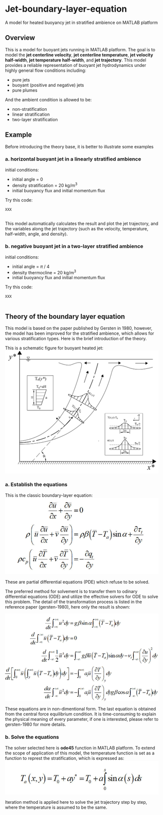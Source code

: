 # Jet-boundary-layer-equation
A model for heated buoyancy jet in stratified ambience on MATLAB platform

## Overview
This is a model for buoyant jets running in MATLAB platform. The goal is to model the **jet centerline velocity**, **jet centerline temperature**, **jet velocity half-width**, **jet temperature half-width**, and **jet trajectory**. This model provides a reliable representation of buoyant jet hydrodynamics under highly general flow conditions including:
- pure jets
- buoyant (positive and negative) jets
- pure plumes

And the ambient condition is allowed to be:
- non-stratification
- linear stratification
- two-layer stratification

## Example
Before introducing the theory base, it is better to illustrate some examples


### a. horizontal buoyant jet in a linearly stratified ambience

initial conditions:
- initial angle = 0
- density stratification = 20 kg/m<sup>3
- initial buoyancy flux and initial momentum flux

Try this code:
```
XXX


```
This model automatically calculates the result and plot the jet trajectory, and the variables along the jet trajectory (such as the velocity, temperature, half-width, angle, and density). 


### b. negative buoyant jet in a two-layer stratified ambience
initial conditions:
- initial angle = $\pi$ / 4
- density thermocline = 20 kg/m<sup>3
- initial buoyancy flux and initial momentum flux


Try this code:
```
XXX


```





## Theory of the boundary layer equation
This model is based on the paper published by Gersten in 1980, however, the model has been improved for the stratified ambience, which allows for various stratification types. Here is the brief introduction of the theory.

This is a schematic figure for buoyant heated jet:
![buoyant heated jet](./figure/schematic-boundary-layer-equations.jpg)

### a. Establish the equations
This is the classic boundary-layer equation:
![boundary-layer equation](./figure/boundary-layer-equation.jpg)

These are partial differential equations (PDE) which refuse to be solved. 

The preferred method for solvement is to transfer them to odinary differential equations (ODE) and utilize the effective solvers for ODE to solve this problem. The detail of the transformation process is listed in the reference paper (gersten-1980), here only the result is shown:

![boundary-layer equation](./figure/final-ODE.jpg)

These equations are in non-dimentional form. The last equation is obtained from the central force equilibrium condition. It is time-consuming to explain the physical meaning of every parameter, if one is interested, please refer to gersten-1980 for more details.

### b. Solve the equations
The solver selected here is **ode45** function in MATLAB platform. To extend the scope of application of this model, the temperature function is set as a function to represt the stratification, which is expressed as:
![This is the temperature density](./figure/temperature.jpg)

Iteration method is applied here to solve the jet trajectory step by step, where the temperature is assumed to be the same.



